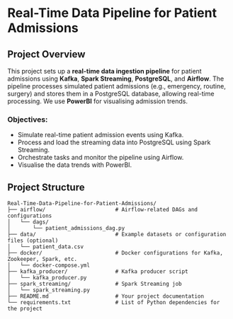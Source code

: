# Real-Time Data Pipeline for Patient Admissions

## Project Overview

This project sets up a **real-time data ingestion pipeline** for patient admissions using **Kafka**, **Spark Streaming**, **PostgreSQL**, and **Airflow**. The pipeline processes simulated patient admissions (e.g., emergency, routine, surgery) and stores them in a PostgreSQL database, allowing real-time processing. We use **PowerBI** for visualising admission trends.

### Objectives:
- Simulate real-time patient admission events using Kafka.
- Process and load the streaming data into PostgreSQL using Spark Streaming.
- Orchestrate tasks and monitor the pipeline using Airflow.
- Visualise the data trends with PowerBI.

## Project Structure

```plaintext
Real-Time-Data-Pipeline-for-Patient-Admissions/
├── airflow/                      # Airflow-related DAGs and configurations
│   └── dags/
│       └── patient_admissions_dag.py
├── data/                         # Example datasets or configuration files (optional)
│   └── patient_data.csv
├── docker/                       # Docker configurations for Kafka, Zookeeper, Spark, etc.
│   └── docker-compose.yml
├── kafka_producer/               # Kafka producer script
│   └── kafka_producer.py
├── spark_streaming/              # Spark Streaming job
│   └── spark_streaming.py
├── README.md                     # Your project documentation
└── requirements.txt              # List of Python dependencies for the project
